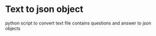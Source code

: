 # Text to json object

python script to convert text file contains questions and answer to json objects
